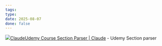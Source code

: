 ```yaml
---
tags: 
type: 
date: 2025-08-07
done: false
---
```

[![](https://claude.ai/favicon.ico)ClaudeUdemy Course Section Parser | Claude](https://claude.ai/public/artifacts/fa376ba3-d94d-4993-87d7-f99d866fe54c) - Udemy Section parser